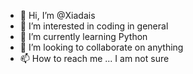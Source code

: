 - 👋 Hi, I’m @Xiadais
- 👀 I’m interested in coding in general
- 🌱 I’m currently learning Python
- 💞️ I’m looking to collaborate on anything
- 📫 How to reach me ... I am not sure
